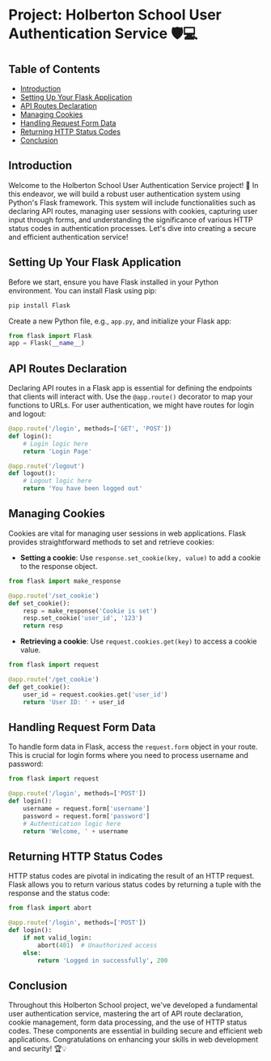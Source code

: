 # Project: Holberton School User Authentication Service 🛡️💻

## Table of Contents

- [Introduction](#introduction)
- [Setting Up Your Flask Application](#setting-up-your-flask-application)
- [API Routes Declaration](#api-routes-declaration)
- [Managing Cookies](#managing-cookies)
- [Handling Request Form Data](#handling-request-form-data)
- [Returning HTTP Status Codes](#returning-http-status-codes)
- [Conclusion](#conclusion)

## Introduction

Welcome to the Holberton School User Authentication Service project! 🎉 In this endeavor, we will build a robust user authentication system using Python's Flask framework. This system will include functionalities such as declaring API routes, managing user sessions with cookies, capturing user input through forms, and understanding the significance of various HTTP status codes in authentication processes. Let's dive into creating a secure and efficient authentication service!

## Setting Up Your Flask Application

Before we start, ensure you have Flask installed in your Python environment. You can install Flask using pip:

```bash
pip install Flask
```

Create a new Python file, e.g., `app.py`, and initialize your Flask app:

```python
from flask import Flask
app = Flask(__name__)
```

## API Routes Declaration

Declaring API routes in a Flask app is essential for defining the endpoints that clients will interact with. Use the `@app.route()` decorator to map your functions to URLs. For user authentication, we might have routes for login and logout:

```python
@app.route('/login', methods=['GET', 'POST'])
def login():
    # Login logic here
    return 'Login Page'

@app.route('/logout')
def logout():
    # Logout logic here
    return 'You have been logged out'
```

## Managing Cookies

Cookies are vital for managing user sessions in web applications. Flask provides straightforward methods to set and retrieve cookies:

- **Setting a cookie**: Use `response.set_cookie(key, value)` to add a cookie to the response object.

```python
from flask import make_response

@app.route('/set_cookie')
def set_cookie():
    resp = make_response('Cookie is set')
    resp.set_cookie('user_id', '123')
    return resp
```

- **Retrieving a cookie**: Use `request.cookies.get(key)` to access a cookie value.

```python
from flask import request

@app.route('/get_cookie')
def get_cookie():
    user_id = request.cookies.get('user_id')
    return 'User ID: ' + user_id
```

## Handling Request Form Data

To handle form data in Flask, access the `request.form` object in your route. This is crucial for login forms where you need to process username and password:

```python
from flask import request

@app.route('/login', methods=['POST'])
def login():
    username = request.form['username']
    password = request.form['password']
    # Authentication logic here
    return 'Welcome, ' + username
```

## Returning HTTP Status Codes

HTTP status codes are pivotal in indicating the result of an HTTP request. Flask allows you to return various status codes by returning a tuple with the response and the status code:

```python
from flask import abort

@app.route('/login', methods=['POST'])
def login():
    if not valid_login:
        abort(401)  # Unauthorized access
    else:
        return 'Logged in successfully', 200
```

## Conclusion

Throughout this Holberton School project, we've developed a fundamental user authentication service, mastering the art of API route declaration, cookie management, form data processing, and the use of HTTP status codes. These components are essential in building secure and efficient web applications. Congratulations on enhancing your skills in web development and security! 🏆💡
